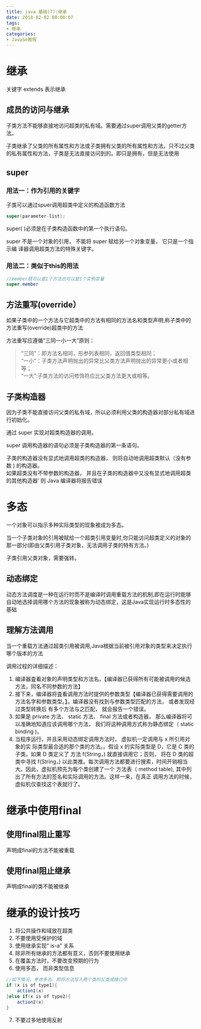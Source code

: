 ```yaml
---
title: java 基础(7):继承
date: 2018-02-02 00:00:07
tags: 
- 继承
categories:
- JavaSe教程
---
```



# 继承
关键字 extends 表示继承

## 成员的访问与继承
子类方法不能够直接地访问超类的私有域。需要通过super调用父类的getter方法。

子类继承了父类的所有属性和方法或子类拥有父类的所有属性和方法，只不过父类的私有属性和方法，子类是无法直接访问到的。即只是拥有，但是无法使用

## super

### 用法一：作为引用的关键字
子类可以通过spuer调用超类中定义的构造函数方法
```java
super(parameter-list);
```

super( )必须是在子类构造函数中的第一个执行语句。

super 不是一个对象的引用， 不能将 super 赋给另一个对象变量， 它只是一个指示编 译器调用超类方法的特殊关键字。  

### 用法二：类似于this的用法

```java
//member既可以是1个方法也可以是1个实例变量
super.member
```
## 方法重写(override）

如果子类中的一个方法与它超类中的方法有相同的方法名和类型声明,称子类中的方法重写(override)超类中的方法

方法重写应遵循“三同一小一大”原则：  
>“三同”：即方法名相同，形参列表相同，返回值类型相同；  
>“一小”：子类方法声明抛出的异常比父类方法声明抛出的异常更小或者相等；  
>“一大”:子类方法的访问修饰符应比父类方法更大或相等。  

## 子类构造器
因为子类不能直接访问父类的私有域，所以必须利用父类的构造器对部分私有域进行初始化。  

通过 super 实现对超类构造器的调用。  

super 调用构造器的语句必须是子类构造器的第一条语句。  

子类的构造器没有显式地调用超类的构造器， 则将自动地调用超类默认（没有参数 ) 的构造器。  
如果超类没有不带参数的构造器， 并且在子类的构造器中又没有显式地调用超类 的其他构造器’ 则 Java 编译器将报告错误  

# 多态

一个对象可以指示多种实际类型的现象被成为多态。

当一个子类对象的引用被赋给一个超类引用变量时,你只能访问超类定义的对象的那一部分(即由父类引用子类对象，无法调用子类的特有方法。)

子类引用父类对象，需要强转。  

## 动态绑定
动态方法调度是一种在运行时而不是编译时调用重载方法的机制,即在运行时能够自动地选择调用哪个方法的现象被称为动态绑定，这是Java实现运行时多态性的基础



## 理解方法调用
当一个重载方法通过超类引用被调用,Java根据当前被引用对象的类型来决定执行哪个版本的方法

调用过程的详细描述：

1. 编译器査看对象的声明类型和方法名。【编译器已获得所有可能被调用的候选方法，同名不同参数的方法】  
2. 接下来，编译器将査看调用方法时提供的参数类型【编译器已获得需要调用的方法名字和参数类型。】。编译器没有找到与参数类型匹配的方法， 或者发现经过类型转换后 有多个方法与之匹配， 就会报告一个错误。
3. 如果是 private 方法、 static 方法、 final 方法或者构造器， 那么编译器将可以准确地知道应该调用哪个方法， 我们将这种调用方式称为静态绑定（ static binding )。
4. 当程序运行，并且采用动态绑定调用方法时， 虚拟机一定调用与 x 所引用对象的实 际类型最合适的那个类的方法。。假设 x 的实际类型是 D，它是 C 类的子类。如果 D 类定义了 方法 f(String，) 就直接调用它；否则， 将在 D 类的超类中寻找 f(String，) 以此类推。每次调用方法都要进行搜索，时间开销相当大。因此，虚拟机预先为每个类创建了一个 方法表（ method table), 其中列出了所有方法的签名和实际调用的方法。这样一来，在真正 调用方法的时候， 虚拟机仅查找这个表就行了。

# 继承中使用final

## 使用final阻止重写
声明成final的方法不能被重载

## 使用final阻止继承
声明成final的类不能被继承


# 继承的设计技巧

1. 将公共操作和域放在超类
2. 不要使用受保护的域
3. 使用继承实现“ is-a” 关系
4. 除非所有继承的方法都有意义，否则不要使用继承
5. 在覆盖方法时，不要改变预期的行为
6. 使用多态， 而非类型信息
```java
//如下情况，考虑多态，即将方法写入两个类的父类或接口中
if (x is of type1){
    action1(x)
}else if(x is of type2){
    action2(x)
}
```

7. 不要过多地使用反射
